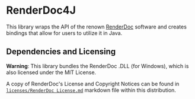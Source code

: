 # RenderDoc4J

This library wraps the API of the renown [RenderDoc](https://renderdoc.org) software and creates bindings that allow
for users to utilize it in Java.

## Dependencies and Licensing
<b>Warning</b>: This library bundles the RenderDoc .DLL (for Windows), which is also licensed under the MIT License.

A copy of RenderDoc's License and Copyright Notices can be found in [`licenses/RenderDoc License.md`](licenses/RenderDoc%20License.md) markdown file within this distribution.